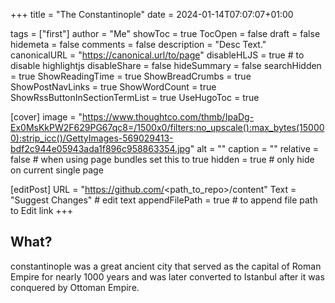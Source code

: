 +++
title = "The Constantinople"
date = 2024-01-14T07:07:07+01:00

tags = ["first"]
author = "Me"
showToc = true
TocOpen = false
draft = false
hidemeta = false
comments = false
description = "Desc Text."
canonicalURL = "https://canonical.url/to/page"
disableHLJS = true # to disable highlightjs
disableShare = false
hideSummary = false
searchHidden = true
ShowReadingTime = true
ShowBreadCrumbs = true
ShowPostNavLinks = true
ShowWordCount = true
ShowRssButtonInSectionTermList = true
UseHugoToc = true

[cover]
image = "https://www.thoughtco.com/thmb/IpaDg-Ex0MsKkPW2F629PG67qc8=/1500x0/filters:no_upscale():max_bytes(150000):strip_icc()/GettyImages-569029413-bdf2c944e05943ada1f896c958863354.jpg"
alt = "<alt text>"
caption = "<text>"
relative = false # when using page bundles set this to true
hidden = true # only hide on current single page

[editPost]
URL = "https://github.com/<path_to_repo>/content"
Text = "Suggest Changes" # edit text
appendFilePath = true # to append file path to Edit link
+++
## What?

constantinople was a great ancient city that served as the capital of Roman Empire for nearly 1000 years and was later converted to Istanbul after it was conquered by Ottoman Empire. 